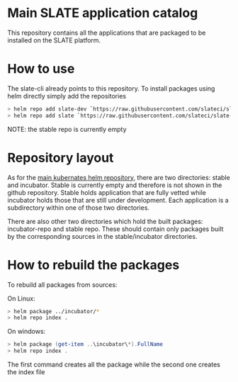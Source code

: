 # Main SLATE application catalog

This repository contains all the applications that are packaged to be installed on the SLATE platform.

# How to use

The slate-cli already points to this repository. To install packages using helm directly simply add the repositories

```bash
> helm repo add slate-dev `https://raw.githubusercontent.com/slateci/slate-catalog/master/incubator-repo/`
> helm repo add slate `https://raw.githubusercontent.com/slateci/slate-catalog/master/stable-repo/`
```

NOTE: the stable repo is currently empty

# Repository layout

As for the [main kubernates helm repository](https://github.com/kubernetes/charts), there are two directories: stable and incubator. Stable is currently empty and therefore is not shown in the github repository. Stable holds application that are fully vetted while incubator holds those that are still under development. Each application is a subdirectory within one of those two directories.

There are also other two directories which hold the built packages: incubator-repo and stable repo. These should contain only packages built by the corresponding sources in the stable/incubator directories.

# How to rebuild the packages

To rebuild all packages from sources:

On Linux:

```bash
> helm package ../incubator/*
> helm repo index .
```

On windows:

```powershell
> helm package (get-item ..\incubator\*).FullName
> helm repo index .
```

The first command creates all the package while the second one creates the index file

